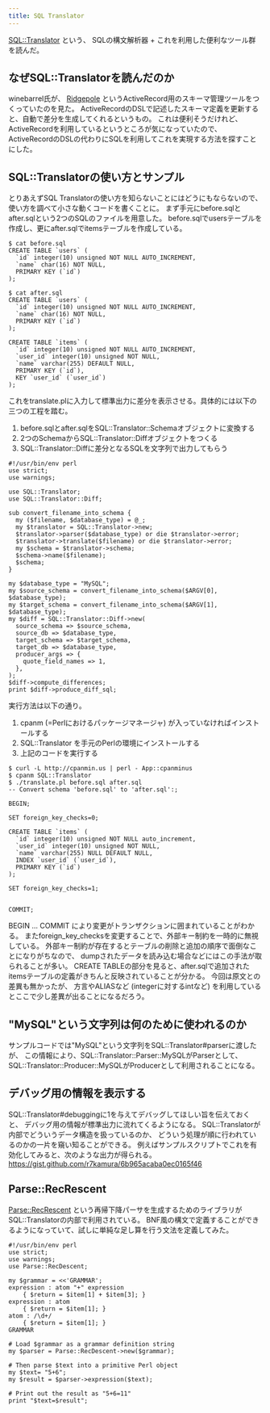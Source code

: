 ```yaml
---
title: SQL Translator
---
```


[SQL::Translator](https://github.com/dbsrgits/sql-translator) という、
SQLの構文解析器 + これを利用した便利なツール群を読んだ。

## なぜSQL::Translatorを読んだのか
winebarrel氏が、
[Ridgepole](https://github.com/winebarrel/ridgepole)
というActiveRecord用のスキーマ管理ツールをつくっていたのを見た。
ActiveRecordのDSLで記述したスキーマ定義を更新すると、自動で差分を生成してくれるというもの。
これは便利そうだけれど、ActiveRecordを利用しているというところが気になっていたので、
ActiveRecordのDSLの代わりにSQLを利用してこれを実現する方法を探すことにした。

## SQL::Translatorの使い方とサンプル
とりあえずSQL Translatorの使い方を知らないことにはどうにもならないので、
使い方を調べて小さな動くコードを書くことに。
まず手元にbefore.sqlとafter.sqlという2つのSQLのファイルを用意した。
before.sqlでusersテーブルを作成し、更にafter.sqlでitemsテーブルを作成している。

```
$ cat before.sql
CREATE TABLE `users` (
  `id` integer(10) unsigned NOT NULL AUTO_INCREMENT,
  `name` char(16) NOT NULL,
  PRIMARY KEY (`id`)
);

$ cat after.sql
CREATE TABLE `users` (
  `id` integer(10) unsigned NOT NULL AUTO_INCREMENT,
  `name` char(16) NOT NULL,
  PRIMARY KEY (`id`)
);

CREATE TABLE `items` (
  `id` integer(10) unsigned NOT NULL AUTO_INCREMENT,
  `user_id` integer(10) unsigned NOT NULL,
  `name` varchar(255) DEFAULT NULL,
  PRIMARY KEY (`id`),
  KEY `user_id` (`user_id`)
);
```

これをtranslate.plに入力して標準出力に差分を表示させる。具体的には以下の三つの工程を踏む。

1. before.sqlとafter.sqlをSQL::Translator::Schemaオブジェクトに変換する
1. 2つのSchemaからSQL::Translator::Diffオブジェクトをつくる
1. SQL::Translator::Diffに差分となるSQLを文字列で出力してもらう

```
#!/usr/bin/env perl
use strict;
use warnings;

use SQL::Translator;
use SQL::Translator::Diff;

sub convert_filename_into_schema {
  my ($filename, $database_type) = @_;
  my $translator = SQL::Translator->new;
  $translator->parser($database_type) or die $translator->error;
  $translator->translate($filename) or die $translator->error;
  my $schema = $translator->schema;
  $schema->name($filename);
  $schema;
}

my $database_type = "MySQL";
my $source_schema = convert_filename_into_schema($ARGV[0], $database_type);
my $target_schema = convert_filename_into_schema($ARGV[1], $database_type);
my $diff = SQL::Translator::Diff->new(
  source_schema => $source_schema,
  source_db => $database_type,
  target_schema => $target_schema,
  target_db => $database_type,
  producer_args => {
    quote_field_names => 1,
  },
);
$diff->compute_differences;
print $diff->produce_diff_sql;
```

実行方法は以下の通り。

1. cpanm (=Perlにおけるパッケージマネージャ) が入っていなければインストールする
1. SQL::Translator を手元のPerlの環境にインストールする
1. 上記のコードを実行する

```
$ curl -L http://cpanmin.us | perl - App::cpanminus
$ cpanm SQL::Translator
$ ./translate.pl before.sql after.sql
-- Convert schema 'before.sql' to 'after.sql':;

BEGIN;

SET foreign_key_checks=0;

CREATE TABLE `items` (
  `id` integer(10) unsigned NOT NULL auto_increment,
  `user_id` integer(10) unsigned NOT NULL,
  `name` varchar(255) NULL DEFAULT NULL,
  INDEX `user_id` (`user_id`),
  PRIMARY KEY (`id`)
);

SET foreign_key_checks=1;


COMMIT;
```

BEGIN ... COMMIT により変更がトランザクションに囲まれていることがわかる。
またforeign_key_checksを変更することで、外部キー制約を一時的に無視している。
外部キー制約が存在するとテーブルの削除と追加の順序で面倒なことになりがちなので、
dumpされたデータを読み込む場合などにはこの手法が取られることが多い。
CREATE TABLEの部分を見ると、after.sqlで追加されたitemsテーブルの定義がきちんと反映されていることが分かる。
今回は原文との差異も無かったが、
方言やALIASなど (integerに対するintなど) を利用しているとここで少し差異が出ることになるだろう。

## "MySQL"という文字列は何のために使われるのか
サンプルコードでは"MySQL"という文字列をSQL::Translator#parserに渡したが、
この情報により、SQL::Translator::Parser::MySQLがParserとして、
SQL::Translator::Producer::MySQLがProducerとして利用されることになる。

## デバッグ用の情報を表示する
SQL::Translator#debuggingに1を与えてデバッグしてほしい旨を伝えておくと、
デバッグ用の情報が標準出力に流れてくるようになる。
SQL::Translatorが内部でどういうデータ構造を扱っているのか、
どういう処理が順に行われているのかの一片を窺い知ることができる。
例えばサンプルスクリプトでこれを有効化してみると、次のような出力が得られる。  
https://gist.github.com/r7kamura/6b965acaba0ec0165f46

## Parse::RecRescent
[Parse::RecRescent](http://perldoc.jp/docs/modules/Parse-RecDescent-1.94/RecDescent.pod)
という再帰下降パーサを生成するためのライブラリがSQL::Translatorの内部で利用されている。
BNF風の構文で定義することができるようになっていて、試しに単純な足し算を行う文法を定義してみた。

```
#!/usr/bin/env perl
use strict;
use warnings;
use Parse::RecDescent;

my $grammar = <<'GRAMMAR';
expression : atom "+" expression
    { $return = $item[1] + $item[3]; }
expression : atom
    { $return = $item[1]; }
atom : /\d+/
    { $return = $item[1]; }
GRAMMAR

# Load $grammar as a grammar definition string
my $parser = Parse::RecDescent->new($grammar);

# Then parse $text into a primitive Perl object
my $text= "5+6";
my $result = $parser->expression($text);

# Print out the result as "5+6=11"
print "$text=$result";
```
